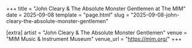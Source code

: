 +++
title = "John Cleary & The Absolute Monster Gentlemen at The MIM"
date = 2025-09-08
template = "page.html"
slug = "2025-09-08-john-cleary-the-absolute-monster-gentlemen"

[extra]
artist = "John Cleary & The Absolute Monster Gentlemen"
venue = "MIM Music & Instrument Museum"
venue_url = "https://mim.org/"
+++
